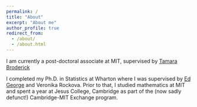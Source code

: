 ```yaml
---
permalink: /
title: "About"
excerpt: "About me"
author_profile: true
redirect_from: 
  - /about/
  - /about.html
---
```

I am currently a post-doctoral associate at MIT, supervised by <a href="www.tamarabroderick.com">Tamara Broderick</a>


I completed my Ph.D. in Statistics at Wharton where I was supervised by <a href="https://statistics.wharton.upenn.edu/profile/edgeorge/">Ed George</a> and Veronika Rockova.
Prior to that, I studied mathematics at MIT and spent a year at Jesus College, Cambridge as part of the (now sadly defunct!) Cambridge-MIT Exchange program.


